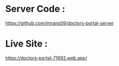 # Server Code :
https://github.com/imrans09/doctors-portal-server

# Live Site :
https://doctors-portal-71692.web.app/
